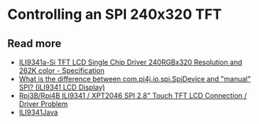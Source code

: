 # Controlling an SPI 240x320 TFT 

## Read more
* [ILI9341a-Si TFT LCD Single Chip Driver 240RGBx320 Resolution and 262K color - Specification](https://www.displaytech-us.com/sites/default/files/driver-ic-data-sheet/Ilitek-ILI9341.pdf)
* [What is the difference between com.pi4j.io.spi.SpiDevice and "manual" SPI? (ILI9341 LCD Display)](https://groups.google.com/forum/#!topic/pi4j/4fnB3e0EtXs)
* [Rpi3B/Rpi4B ILI9341 / XPT2046 SPI 2.8" Touch TFT LCD Connection / Driver Problem](https://raspberrypi.stackexchange.com/questions/98549/rpi3b-rpi4b-ili9341-xpt2046-spi-2-8-touch-tft-lcd-connection-driver-problem)
* [ILI9341Java](https://github.com/saxond/ILI9341Java)